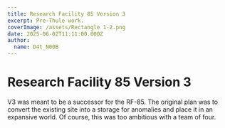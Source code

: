 ```yaml
---
title: Research Facility 85 Version 3
excerpt: Pre-Thule work.
coverImage: /assets/Rectangle 1-2.png
date: 2025-06-02T11:11:00.000Z
author:
  name: D4t_N00B
---
```

# Research Facility 85 Version 3

V3 was meant to be a successor for the RF-85. The original plan was to convert the existing site into a storage for anomalies and place it in an expansive world. Of course, this was too ambitious with a team of four.